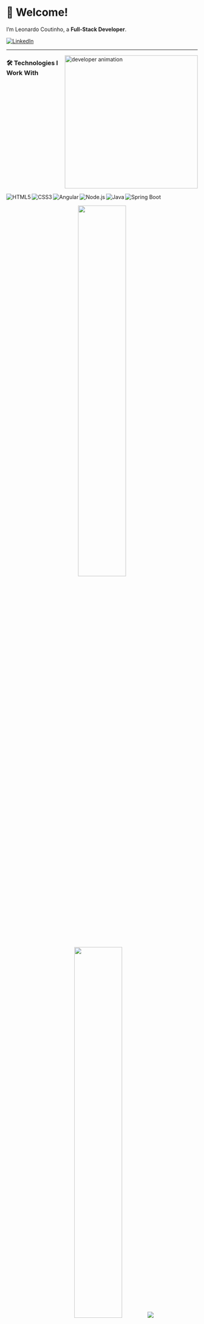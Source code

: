# 👋 Welcome!  
I’m Leonardo Coutinho, a **Full-Stack Developer**.

[![LinkedIn](https://img.shields.io/badge/LinkedIn-0077B5?style=for-the-badge&logo=linkedin&logoColor=white)](https://www.linkedin.com/in/leonardo-coutinho-90797422a/)

---

<p>
  <img align="right" src="https://github.com/Adam-pw/Adam-pw/blob/main/animation_500_kxa883sd.gif" alt="developer animation" width="350"/>
</p>

### 🛠️ Technologies I Work With

<div style="display: inline-block;">
  <p align="left"> 
  <img align="left" alt="HTML5" src="https://img.shields.io/badge/HTML5-E34F26?style=for-the-badge&logo=html5&logoColor=white" /> 
  <img align="left" alt="CSS3" src="https://img.shields.io/badge/CSS3-1572B6?style=for-the-badge&logo=css3&logoColor=white" /> 
<!--  // <img align="left" alt="React" src="https://img.shields.io/badge/React-20232A?style=for-the-badge&logo=react&logoColor=61DAFB" /> -->
  <img align="left" alt="Angular" src="https://img.shields.io/badge/Angular-DD0031?style=for-the-badge&logo=angular&logoColor=white" />
  <img align="left" alt="Node.js" src="https://img.shields.io/badge/Node.js-339933?style=for-the-badge&logo=node.js&logoColor=white" />
  <img align="left" alt="Java" src="https://img.shields.io/badge/Java-ED8B00?style=for-the-badge&logo=openjdk&logoColor=white" />
  <img align="left" alt="Spring Boot" src="https://img.shields.io/badge/Spring_Boot-6DB33F?style=for-the-badge&logo=spring&logoColor=white" />
<!--   <img align="left" alt="AWS" src="https://img.shields.io/badge/AWS-232F3E?style=for-the-badge&logo=amazon-aws&logoColor=white" /> -->
</div>

<br/>

<p align="center">
  <img height="50%" width="auto" src="https://github-readme-stats.vercel.app/api?username=LeonardoCto&show_icons=true&count_private=true&theme=darcula&hide_border=true&hide=issues,contribs&bg_color=00000000">
  <img height="50%" width="auto" src="https://github-readme-stats.vercel.app/api/top-langs/?username=LeonardoCto&layout=compact&hide_border=true&theme=darcula&bg_color=00000000&langs_count=6&hide=jupyter%20notebook,tex,php">
  <img src="https://github-readme-streak-stats.herokuapp.com?user=LeonardoCto&theme=darcula&hide_border=true&background=FFFFFF00">
</p>

---

Feel free to connect with me or explore my projects! 🚀

